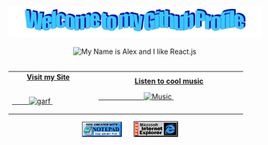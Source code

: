 <!-- "Hero" Header -->
<div align="center">
  <img src="assets/welcome.png?raw=true" style="max-width: 100%;" alt="Welcome to my Github Profile" />
  <br />
  <br />
  <img height="150" alt="My Name is Alex and I like React.js" src="https://media1.tenor.com/images/f57293f39b4d5023c619991f714f3908/tenor.gif" />
  <br />
  <br />

</div>

<!-- Social -->
<table width="100%">
<tr>
<td align="center">
<a href="https://alex-rose.vercel.app/">
<strong>Visit my Site </strong>
<br />
<br />

<span>&nbsp;&nbsp;&nbsp;&nbsp;&nbsp;&nbsp;&nbsp;&nbsp;</span>
<img alt="garf" height="80" src="https://2.bp.blogspot.com/-a7nZ12W0qY4/TaOiy2MXC0I/AAAAAAAAAEY/vMXmEo3fDHY/s1600/garfield-with-rose.gif">
</a>
<span>&nbsp;&nbsp;&nbsp;&nbsp;&nbsp;&nbsp;&nbsp;&nbsp;</span>
<span>&nbsp;&nbsp;&nbsp;&nbsp;&nbsp;&nbsp;&nbsp;&nbsp;</span>
</td>

<td align="center">

<br />

<td align="center">
<a href="https://youtu.be/_zSX7GJc1i8">
<strong>Listen to cool music</strong>
<br />

<span>&nbsp;&nbsp;&nbsp;&nbsp;&nbsp;&nbsp;&nbsp;</span>
<span>&nbsp;&nbsp;&nbsp;&nbsp;&nbsp;&nbsp;&nbsp;</span>
<span>&nbsp;&nbsp;&nbsp;&nbsp;&nbsp;&nbsp;&nbsp;</span>
<img height="100" alt="Music" src="https://external-content.duckduckgo.com/iu/?u=https%3A%2F%2Fmedia1.tenor.com%2Fimages%2F698b90130251d13253c2e952daaa3a6d%2Ftenor.gif%3Fitemid%3D14829254&f=1&nofb=1">
</a>
<span>&nbsp;&nbsp;&nbsp;&nbsp;&nbsp;&nbsp;&nbsp;&nbsp;</span>
<span>&nbsp;&nbsp;&nbsp;&nbsp;&nbsp;&nbsp;&nbsp;&nbsp;</span>
<span>&nbsp;&nbsp;&nbsp;&nbsp;&nbsp;&nbsp;&nbsp;&nbsp;</span>
<span>&nbsp;&nbsp;&nbsp;&nbsp;&nbsp;&nbsp;&nbsp;&nbsp;</span>
</td>
</tr>
</table>

<!-- Footer -->

<div align="center">


<img src="assets/notepad.gif" alt="Site created with Notepad" height="30" />
<!-- "margin-right: whatever;" -->
<span>&nbsp;&nbsp;&nbsp;&nbsp;</span>  
<img src="assets/ie_logo.gif" alt="Microsoft Internet Explorer" />
<span>&nbsp;&nbsp;&nbsp;&nbsp;</span>
</div>
